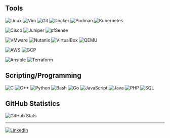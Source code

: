 ## Tools

![Linux](https://img.shields.io/badge/-Linux-black?style=flat&logo=Linux&logoColor=white)
![Vim](https://img.shields.io/badge/-Vim-019733?style=flat&logo=Vim&logoColor=white)
![Git](https://img.shields.io/badge/-Git-tomato?style=flat&logo=Git&logoColor=white)
![Docker](https://img.shields.io/badge/-Docker-2496ED?style=flat&logo=Docker&logoColor=white)
![Podman](https://img.shields.io/badge/-Podman-892CA0?style=flat&logo=Podman&logoColor=white)
![Kubernetes](https://img.shields.io/badge/-Kubernetes-326CE5?style=flat&logo=Kubernetes&logoColor=white)

![Cisco](https://img.shields.io/badge/-Cisco-1BA0D7?style=flat&logo=Cisco&logoColor=white)
![Juniper](https://img.shields.io/badge/-Juniper-84B135?style=flat&logo=Juniper&logoColor=white)
![pfSense](https://img.shields.io/badge/-pfSense-212121?style=flat&logo=pfSense&logoColor=white)

![VMware](https://img.shields.io/badge/-VMware-607078?style=flat&logo=VMware&logoColor=white)
![Nutanix](https://img.shields.io/badge/-Nutanix-024DA1?style=flat&logo=Nutanix&logoColor=white)
![VirtualBox](https://img.shields.io/badge/-VirtualBox-183A61?style=flat&logo=VirtualBox&logoColor=white)
![QEMU](https://img.shields.io/badge/-QEMU-FF6600?style=flat&logo=QEMU&logoColor=white)

![AWS](https://img.shields.io/badge/-AWS-232F3E?style=flat&logo=AWS&logoColor=white)
![GCP](https://img.shields.io/badge/-GCP-4285F4?style=flat&logo=GCP&logoColor=white)

![Ansible](https://img.shields.io/badge/-Ansible-EE0000?style=flat&logo=Ansible&logoColor=white)
![Terraform](https://img.shields.io/badge/-Terraform-7B42BC?style=flat&logo=Terraform&logoColor=white)


## Scripting/Programming

![C](https://img.shields.io/badge/-C-darkgrey?style=flat&logo=C&logoColor=white)
![C++](https://img.shields.io/badge/-C++-blue?style=flat&logo=C%2B%2B&logoColor=white)
![Python](https://img.shields.io/badge/-Python-teal?style=flat&logo=Python&logoColor=white)
![Bash](https://img.shields.io/badge/-Bash-limegreen?style=flat&logo=GNU-Bash&logoColor=white)
![Go](https://img.shields.io/badge/-Go-00ADD8?style=flat&logo=Go&logoColor=white)
![JavaScript](https://img.shields.io/badge/-JavaScript-yellow?style=flat&logo=JavaScript&logoColor=white)
![Java](https://img.shields.io/badge/-Java-firebrick?style=flat&logo=Java&logoColor=white)
![PHP](https://img.shields.io/badge/-PHP-mediumpurple?style=flat&logo=PHP&logoColor=white)
![SQL](https://img.shields.io/badge/-SQL-lightsteelblue?style=flat&logo=MySQL&logoColor=white)

## GitHub Statistics

![GitHub
Stats](https://github-readme-stats.vercel.app/api?username=racamsi&count_private=true&show_icons=true&theme=dark)

---

[![LinkedIn](https://img.shields.io/badge/Linkedin-blue?style=flat&logo=Linkedin&logoColor=white)](https://www.linkedin.com/in/ismail-acar/)
